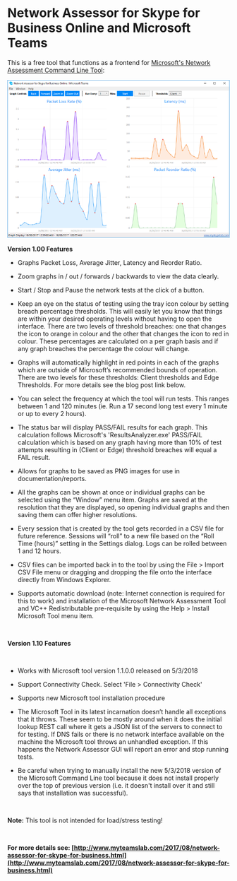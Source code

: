 ﻿Network Assessor for Skype for Business Online and Microsoft Teams
==================================================================

            

This is a free tool that functions as a frontend for [Microsoft's Network Assessment Command Line Tool](https://www.microsoft.com/en-us/download/details.aspx?id=53885):


![Image](https://github.com/jamescussen/network-assessor-for-skype-for-business-online-and-microsoft-teams/raw/master/networkassessor1.00-screenshot-sm.png)


**Version 1.00 Features**


  *  Graphs Packet Loss, Average Jitter, Latency and Reorder Ratio. 
  *  Zoom graphs in / out / forwards / backwards to view the data clearly. 
  *  Start / Stop and Pause the network tests at the click of a button. 
  *  Keep an eye on the status of testing using the tray icon colour by setting breach percentage thresholds. This will easily let you know that things are within your desired operating levels without having to open the interface. There are two levels of threshold
 breaches: one that changes the icon to orange in colour and the other that changes the icon to red in colour. These percentages are calculated on a per graph basis and if any graph breaches the percentage the colour will change.

  *  Graphs will automatically highlight in red points in each of the graphs which are outside of Microsoft’s recommended bounds of operation. There are two levels for these thresholds: Client thresholds and Edge Thresholds. For more details see the blog
 post link below. 
  *  You can select the frequency at which the tool will run tests. This ranges between 1 and 120 minutes (ie. Run a 17 second long test every 1 minute or up to every 2 hours).

  *  The status bar will display PASS/FAIL results for each graph. This calculation follows Microsoft's 'ResultsAnalyzer.exe' PASS/FAIL calculation which is based on any graph having more than 10% of test attempts resulting in (Client or Edge) threshold breaches
 will equal a FAIL result. 
  *  Allows for graphs to be saved as PNG images for use in documentation/reports.

  *  All the graphs can be shown at once or individual graphs can be selected using the “Window” menu item. Graphs are saved at the resolution that they are displayed, so opening individual graphs and then saving them can offer higher resolutions.

  *  Every session that is created by the tool gets recorded in a CSV file for future reference. Sessions will “roll” to a new file based on the “Roll Time (hours)” setting in the Settings dialog. Logs can be rolled between 1 and 12 hours.

  *  CSV files can be imported back in to the tool by using the File > Import CSV File menu or dragging and dropping the file onto the interface directly from Windows Explorer.

  *  Supports automatic download (note: Internet connection is required for this to work) and installation of the Microsoft Network Assessment Tool and VC++ Redistributable pre-requisite by using the Help > Install Microsoft Tool menu item.


 


**Version 1.10 Features**


 


  *  Works with Microsoft tool version 1.1.0.0 released on 5/3/2018 
  *  Support Connectivity Check. Select 'File > Connectivity Check' 
  *  Supports new Microsoft tool installation procedure 
  *  The Microsoft Tool in its latest incarnation doesn’t handle all exceptions that it throws. These seem to be mostly around when it does the initial lookup REST call where it gets a JSON list of the servers to connect to for testing. If DNS fails or
 there is no network interface available on the machine the Microsoft tool throws an unhandled exception. If this happens the Network Assessor GUI will report an error and stop running tests. 

  *  Be careful when trying to manually install the new 5/3/2018 version of the Microsoft Command Line tool because it does not install properly over the top of previous version (i.e. it doesn't install over it and still says that installation was successful).


 


**Note:** This tool is not intended for load/stress testing!


 


**For more details see: [http://www.myteamslab.com/2017/08/network-assessor-for-skype-for-business.html](http://www.myteamslab.com/2017/08/network-assessor-for-skype-for-business.html)**


 





        
    

